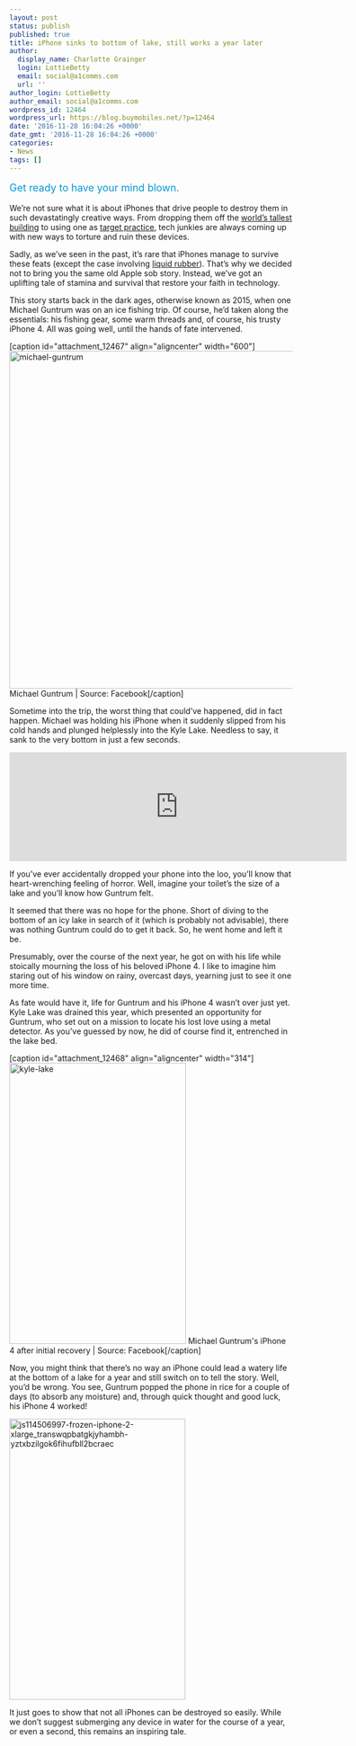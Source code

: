 ```yaml
---
layout: post
status: publish
published: true
title: iPhone sinks to bottom of lake, still works a year later
author:
  display_name: Charlotte Grainger
  login: LottieBetty
  email: social@a1comms.com
  url: ''
author_login: LottieBetty
author_email: social@a1comms.com
wordpress_id: 12464
wordpress_url: https://blog.buymobiles.net/?p=12464
date: '2016-11-28 16:04:26 +0000'
date_gmt: '2016-11-28 16:04:26 +0000'
categories:
- News
tags: []
---
```

<p><span class="postStandFirst" style="color: #0896d5; line-height: 26px; font-size: 18px;">Get ready to have your mind blown.</span></p>
<p>We&rsquo;re not sure what it is about iPhones that drive people to destroy them in such devastatingly creative ways. From dropping them off the <a href="https://blog.buymobiles.net/features/iphone-7-drop-test-from-the-worlds-tallest-building">world&rsquo;s tallest building</a> to using one as <a href="https://blog.buymobiles.net/features/watch-will-this-giant-gummy-bear-shield-your-iphone-from-an-arrow" target="_blank">target practice</a>, tech junkies are always coming up with new ways to torture and ruin these devices.</p>
<p>Sadly, as we&rsquo;ve seen in the past, it&rsquo;s rare that iPhones manage to survive these feats (except the case involving <a href="https://blog.buymobiles.net/features/watch-what-happens-when-an-iphone-7-drowns-in-liquid-rubber" target="_blank">liquid rubber</a>). That&rsquo;s why we decided not to bring you the same old Apple sob story. Instead, we&rsquo;ve got an uplifting tale of stamina and survival that restore your faith in technology.</p>
<p>This story starts back in the dark ages, otherwise known as 2015, when one Michael Guntrum was on an ice fishing trip. Of course, he&rsquo;d taken along the essentials: his fishing gear, some warm threads and, of course, his trusty iPhone 4. All was going well, until the hands of fate intervened.</p>
<p>[caption id="attachment_12467" align="aligncenter" width="600"]<img class="wp-image-12467" src="https://a1comms-blog-buymobiles.storage.googleapis.com/2016/11/Michael-Guntrum.jpg" alt="michael-guntrum" width="600" height="601" /> Michael Guntrum | Source: Facebook[/caption]</p>
<p>Sometime into the trip, the worst thing that could&rsquo;ve happened, did in fact happen. Michael was holding his iPhone when it suddenly slipped from his cold hands and plunged helplessly into the Kyle Lake. Needless to say, it sank to the very bottom in just a few seconds.</p>
<p><iframe style="border: none; overflow: hidden;" src="https://www.facebook.com/plugins/post.php?href=https%3A%2F%2Fwww.facebook.com%2Fmichael.guntrum.56%2Fposts%2F637259773086011&amp;width=500" width="600" height="194" frameborder="0" scrolling="no"></iframe></p>
<p>If you&rsquo;ve ever accidentally dropped your phone into the loo, you&rsquo;ll know that heart-wrenching feeling of horror. Well, imagine your toilet&rsquo;s the size of a lake and you&rsquo;ll know how Guntrum felt.</p>
<p>It seemed that there was no hope for the phone. Short of diving to the bottom of an icy lake in search of it (which is probably not advisable), there was nothing Guntrum could do to get it back. So, he went home and left it be.</p>
<p>Presumably, over the course of the next year, he got on with his life while stoically mourning the loss of his beloved iPhone 4. I like to imagine him staring out of his window on rainy, overcast days, yearning just to see it one more time.</p>
<p>As fate would have it, life for Guntrum and his iPhone 4 wasn&rsquo;t over just yet. Kyle Lake was drained this year, which presented an opportunity for Guntrum, who set out on a mission to locate his lost love using a metal detector. As you&rsquo;ve guessed by now, he did of course find it, entrenched in the lake bed.</p>
<p>[caption id="attachment_12468" align="aligncenter" width="314"]<img class="wp-image-12468" src="https://a1comms-blog-buymobiles.storage.googleapis.com/2016/11/Kyle-Lake.png" alt="kyle-lake" width="314" height="500" /> Michael Guntrum's iPhone 4 after initial recovery | Source: Facebook[/caption]</p>
<p>Now, you might think that there&rsquo;s no way an iPhone could lead a watery life at the bottom of a lake for a year and still switch on to tell the story. Well, you&rsquo;d be wrong. You see, Guntrum popped the phone in rice for a couple of days (to absorb any moisture) and, through quick thought and good luck, his iPhone 4 worked!</p>
<p><img class="aligncenter wp-image-12469" src="https://a1comms-blog-buymobiles.storage.googleapis.com/2016/11/JS114506997-frozen-iphone-2-xlarge_transWqpbAtgKJyHaMBh-yZTXbZIlGok6fihUFBLl2BCRaec.jpg" alt="js114506997-frozen-iphone-2-xlarge_transwqpbatgkjyhambh-yztxbzilgok6fihufbll2bcraec" width="313" height="500" /></p>
<p>It just goes to show that not all iPhones can be destroyed so easily. While we don&rsquo;t suggest submerging any device in water for the course of a year, or even a second, this remains an inspiring tale.</p>
